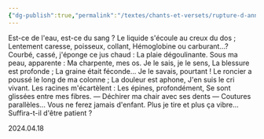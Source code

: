 ```yaml
---
{"dg-publish":true,"permalink":"/textes/chants-et-versets/rupture-d-annees-vraies/","created":"2024-12-16T13:46:39.163+01:00","updated":"2024-05-25T08:30:37.466+02:00"}
---
```



Est-ce de l'eau, est-ce du sang ?
Le liquide s'écoule au creux du dos ;
Lentement caresse, poisseux, collant,
Hémoglobine ou carburant...?
Courbé, cassé, j'éponge ce jus chaud :
La plaie dégoulinante.
Sous ma peau, apparente :
Ma charpente, mes os.
Je le sais, je le sens,
La blessure est profonde ;
La graine était féconde...
Je le savais, pourtant !
Le roncier a poussé le long de ma colonne ;
La douleur est aphone,
J'en suis le cri vivant.
Les racines m'écartèlent :
Les épines, profondément,
Se sont glissées entre mes fibres.
— Déchirer ma chair avec ses dents —
Coutures parallèles...
Vous ne ferez jamais d'enfant.
Plus je tire et plus ça vibre...
Suffira-t-il d'être patient ?

2024.04.18
